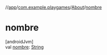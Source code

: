 //[app](../../../index.md)/[com.example.playgames](../index.md)/[About](index.md)/[nombre](nombre.md)

# nombre

[androidJvm]\
val [nombre](nombre.md): [String](https://kotlinlang.org/api/latest/jvm/stdlib/kotlin/-string/index.html)
